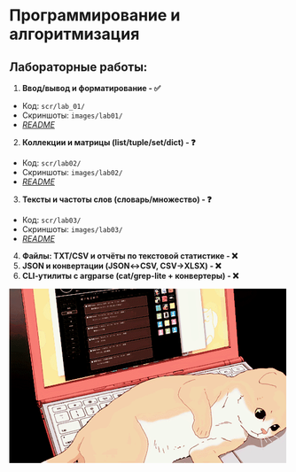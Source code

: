 # Программирование и алгоритмизация
## Лабораторные работы:
1. **Ввод/вывод и форматирование - ✅**
  - Код: `scr/lab_01/`
  - Скриншоты: `images/lab01/`
  - *[README](scr/lab_01/README_lab01.md)*
2. **Коллекции и матрицы (list/tuple/set/dict) - ❓**
  - Код: `scr/lab02/`
  - Скриншоты: `images/lab02/`
  - *[README](scr/lab02/README.md)*
3. **Тексты и частоты слов (словарь/множество) - ❓**
  - Код: `scr/lab03/`
  - Скриншоты: `images/lab03/`
  - *[README](scr/lab03/README.md)*
4. **Файлы: TXT/CSV и отчёты по текстовой статистике - ❌**
5. **JSON и конвертации (JSON↔CSV, CSV→XLSX) - ❌**
6. **CLI‑утилиты с argparse (cat/grep‑lite + конвертеры) - ❌**

![Gif](for_readme/Cat.gif)
